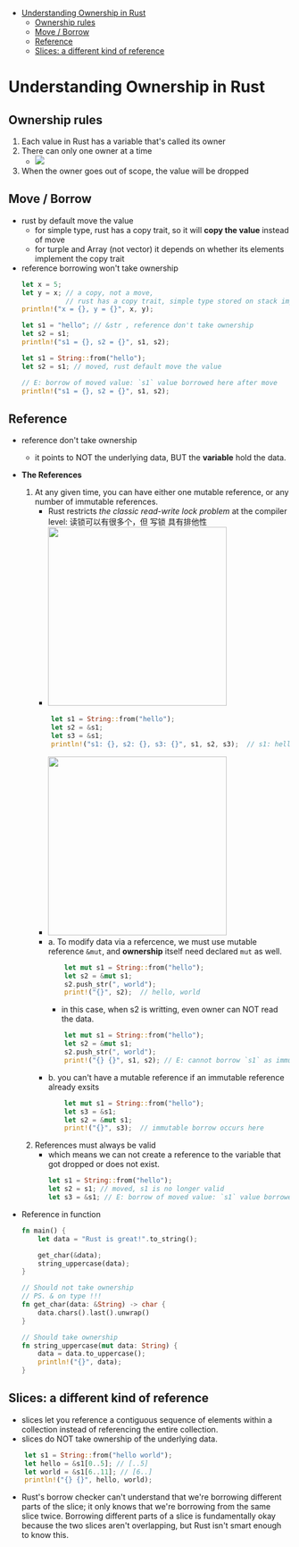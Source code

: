 [](...menustart)

- [Understanding Ownership in Rust](#e2a8efc0b9843be08e5a98bd4643972c)
    - [Ownership rules](#e8d1ae0e7d33cb31e8ff0b54bc904f86)
    - [Move / Borrow](#3260e15ab0b0472a8c60fe10dc282a51)
    - [Reference](#63d5049791d9d79d86e9a108b0a999ca)
    - [Slices: a different kind of reference](#c5de796fb83414ef46f03dc09bbf733d)

[](...menuend)


<h2 id="e2a8efc0b9843be08e5a98bd4643972c"></h2>

# Understanding Ownership in Rust

<h2 id="e8d1ae0e7d33cb31e8ff0b54bc904f86"></h2>

## Ownership rules

1. Each value in Rust has a variable that's called its owner
2. There can only one owner at a time
    - ![](../imgs/rust_ownership.png)
3. When the owner goes out of scope, the value will be dropped


<h2 id="3260e15ab0b0472a8c60fe10dc282a51"></h2>

## Move / Borrow

- rust by default move the value
    - for simple type, rust has a copy trait, so it will **copy the value** instead of move
    - for turple and Array (not vector) it depends on whether its elements implement the copy trait
- reference borrowing won't take ownership
    ```rust
    let x = 5;
    let y = x; // a copy, not a move,
               // rust has a copy trait, simple type stored on stack implement this trait
    println!("x = {}, y = {}", x, y);

    let s1 = "hello"; // &str , reference don't take ownership
    let s2 = s1;
    println!("s1 = {}, s2 = {}", s1, s2);

    let s1 = String::from("hello");
    let s2 = s1; // moved, rust default move the value

    // E: borrow of moved value: `s1` value borrowed here after move 
    println!("s1 = {}, s2 = {}", s1, s2); 
    ```

<h2 id="63d5049791d9d79d86e9a108b0a999ca"></h2>

## Reference

- reference don't take ownership
    - it points to NOT the underlying data, BUT the **variable** hold the data.
- **The References**
    1. At any given time, you can have either one mutable reference, or any number of immutable references.
        - Rust restricts *the classic read-write lock problem* at the compiler level:  读锁可以有很多个，但 写锁 具有排他性
        - <img src="../imgs/rust_ownership3.0.webp" width=320 />
        ```rust
            let s1 = String::from("hello");
            let s2 = &s1;
            let s3 = &s1;
            println!("s1: {}, s2: {}, s3: {}", s1, s2, s3);  // s1: hello, s2: hello, s3: hello
        ```
        - <img src="../imgs/rust_ownership3.webp" width=320 />
        - a. To modify data via a refercence, we must use mutable reference `&mut`, and **ownership** itself need declared `mut` as well.
            ```rust
                let mut s1 = String::from("hello");
                let s2 = &mut s1;
                s2.push_str(", world"); 
                print!("{}", s2);  // hello, world
            ```
            - in this case, when s2 is writting, even owner can NOT read the data.
            ```rust
                let mut s1 = String::from("hello");
                let s2 = &mut s1;
                s2.push_str(", world");
                print!("{} {}", s1, s2); // E: cannot borrow `s1` as immutable because...
            ```
        - b. you can't have a mutable reference if an immutable reference already exsits
            ```rust
                let mut s1 = String::from("hello");
                let s3 = &s1;
                let s2 = &mut s1;
                print!("{}", s3);  // immutable borrow occurs here
            ```
    2. References must always be valid
        - which means we can not create a reference to the variable that got dropped or does not exist.
            ```rust
            let s1 = String::from("hello");
            let s2 = s1; // moved, s1 is no longer valid
            let s3 = &s1; // E: borrow of moved value: `s1` value borrowed here after move
            ```

- Reference in function
    ```rust
    fn main() {
        let data = "Rust is great!".to_string();

        get_char(&data);
        string_uppercase(data);
    }

    // Should not take ownership
    // PS. & on type !!!
    fn get_char(data: &String) -> char {
        data.chars().last().unwrap()
    }

    // Should take ownership
    fn string_uppercase(mut data: String) {
        data = data.to_uppercase();
        println!("{}", data);
    }
    ```

<h2 id="c5de796fb83414ef46f03dc09bbf733d"></h2>

## Slices: a different kind of reference

- slices let you reference a contiguous sequence of elements within a collection instead of referencing the entire collection.
- slices do NOT take ownership of the underlying data.

```rust
    let s1 = String::from("hello world");
    let hello = &s1[0..5]; // [..5]
    let world = &s1[6..11]; // [6..]
    println!("{} {}", hello, world);
```

- Rust's borrow checker can't understand that we're borrowing different parts of the slice; it only knows that we're borrowing from the same slice twice. Borrowing different parts of a slice is fundamentally okay because the two slices aren't overlapping, but Rust isn't smart enough to know this.
